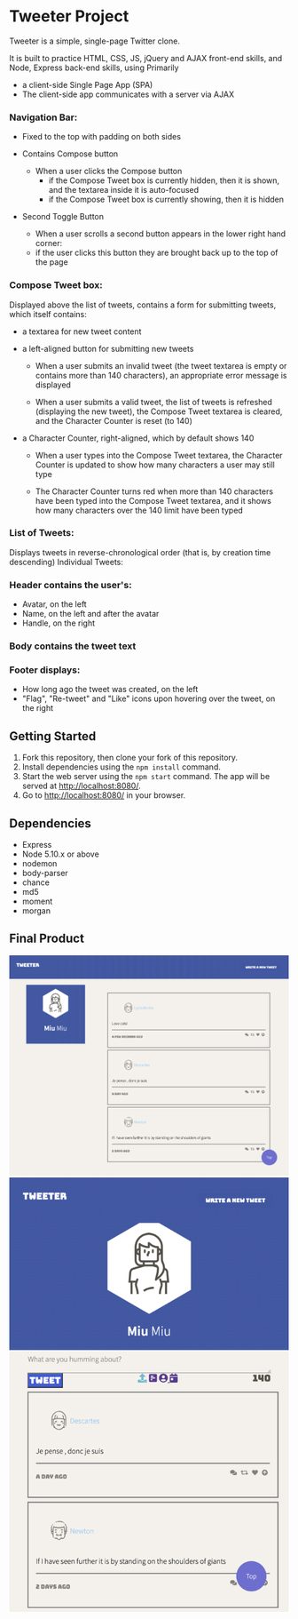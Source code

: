 # Tweeter Project

Tweeter is a simple, single-page Twitter clone.

It is built to practice HTML, CSS, JS, jQuery and AJAX front-end skills, and Node, Express back-end skills, using Primarily
- a client-side Single Page App (SPA)
- The client-side app communicates with a server via AJAX

### Navigation Bar:

- Fixed to the top with padding on both sides
- Contains Compose button
  - When a user clicks the Compose button
    - if the Compose Tweet box is currently hidden, then it is shown, and the textarea inside it is auto-focused
    - if the Compose Tweet box is currently showing, then it is hidden

- Second Toggle Button
  - When a user scrolls a second button appears in the lower right hand corner:
  - if the user clicks this button they are brought back up to the top of the page

### Compose Tweet box:

Displayed above the list of tweets, contains a form for submitting tweets, which itself contains:
* a textarea for new tweet content
* a left-aligned button for submitting new tweets

  - When a user submits an invalid tweet (the tweet textarea is empty or contains more than 140 characters), an appropriate error message is displayed

  - When a user submits a valid tweet, the list of tweets is refreshed (displaying the new tweet), the Compose Tweet textarea is cleared, and the Character Counter is reset (to 140)

* a Character Counter, right-aligned, which by default shows 140

  - When a user types into the Compose Tweet textarea, the Character Counter is updated to show how many characters a user may still type

  - The Character Counter turns red when more than 140 characters have been typed into the Compose Tweet textarea, and it shows how many characters over the 140 limit have been typed

### List of Tweets:

Displays tweets in reverse-chronological order (that is, by creation time descending)
Individual Tweets:

### Header contains the user's:
- Avatar, on the left
- Name, on the left and after the avatar
- Handle, on the right

### Body contains the tweet text

### Footer displays:
- How long ago the tweet was created, on the left
- "Flag", "Re-tweet" and "Like" icons upon hovering over the tweet, on the right

## Getting Started

1. Fork this repository, then clone your fork of this repository.
2. Install dependencies using the `npm install` command.
3. Start the web server using the `npm start` command. The app will be served at <http://localhost:8080/>.
4. Go to <http://localhost:8080/> in your browser.

## Dependencies

- Express
- Node 5.10.x or above
- nodemon
- body-parser
- chance
- md5
- moment
- morgan


## Final Product

!["Screenshot of the app on desktop"](https://github.com/miriamdong/tweeter/blob/master/docs/screenshot%20of%20the%20app%20on%20desktop.png?raw=true)
!["Screenshot of the app on smartphone"](https://github.com/miriamdong/tweeter/blob/master/docs/screenshot%20of%20the%20app%20on%20smartphone.png?raw=true)
